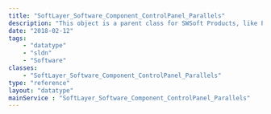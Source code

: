 ```yaml
---
title: "SoftLayer_Software_Component_ControlPanel_Parallels"
description: "This object is a parent class for SWSoft Products, like Plesk "
date: "2018-02-12"
tags:
    - "datatype"
    - "sldn"
    - "Software"
classes:
    - "SoftLayer_Software_Component_ControlPanel_Parallels"
type: "reference"
layout: "datatype"
mainService : "SoftLayer_Software_Component_ControlPanel_Parallels"
---
```

